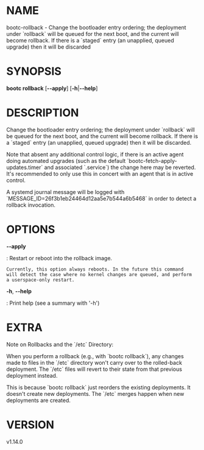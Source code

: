 # NAME

bootc-rollback - Change the bootloader entry ordering; the deployment
under \`rollback\` will be queued for the next boot, and the current
will become rollback. If there is a \`staged\` entry (an unapplied,
queued upgrade) then it will be discarded

# SYNOPSIS

**bootc rollback** \[**\--apply**\] \[**-h**\|**\--help**\]

# DESCRIPTION

Change the bootloader entry ordering; the deployment under \`rollback\`
will be queued for the next boot, and the current will become rollback.
If there is a \`staged\` entry (an unapplied, queued upgrade) then it
will be discarded.

Note that absent any additional control logic, if there is an active
agent doing automated upgrades (such as the default
\`bootc-fetch-apply-updates.timer\` and associated \`.service\`) the
change here may be reverted. It\'s recommended to only use this in
concert with an agent that is in active control.

A systemd journal message will be logged with
\`MESSAGE_ID=26f3b1eb24464d12aa5e7b544a6b5468\` in order to detect a
rollback invocation.

# OPTIONS

**\--apply**

:   Restart or reboot into the rollback image.

    Currently, this option always reboots. In the future this command
    will detect the case where no kernel changes are queued, and perform
    a userspace-only restart.

**-h**, **\--help**

:   Print help (see a summary with \'-h\')

# EXTRA

Note on Rollbacks and the \`/etc\` Directory:

When you perform a rollback (e.g., with \`bootc rollback\`), any changes
made to files in the \`/etc\` directory won't carry over to the
rolled-back deployment. The \`/etc\` files will revert to their state
from that previous deployment instead.

This is because \`bootc rollback\` just reorders the existing
deployments. It doesn\'t create new deployments. The \`/etc\` merges
happen when new deployments are created.

# VERSION

v1.14.0
